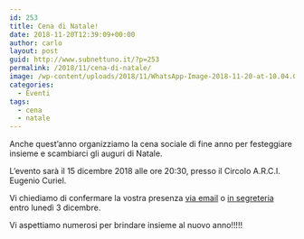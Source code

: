 ```yaml
---
id: 253
title: Cena di Natale!
date: 2018-11-20T12:39:09+00:00
author: carlo
layout: post
guid: http://www.subnettuno.it/?p=253
permalink: /2018/11/cena-di-natale/
image: /wp-content/uploads/2018/11/WhatsApp-Image-2018-11-20-at-10.04.05-1.jpeg
categories:
  - Eventi
tags:
  - cena
  - natale
---
```

Anche quest&#8217;anno organizziamo la cena sociale di fine anno per festeggiare insieme e scambiarci gli auguri di Natale.

L&#8217;evento sarà il&nbsp;15 dicembre 2018 alle ore 20:30, presso il Circolo A.R.C.I. Eugenio Curiel.

<div class="wp-block-webfactory-map">
  <div class="wp-block-webfactory-map">
  </div>
</div>

Vi chiediamo di confermare la vostra presenza [via email](http://www.subnettuno.it/contattaci/) o [in segreteria](http://www.subnettuno.it/dove-siamo/) entro lunedì 3 dicembre.

Vi aspettiamo numerosi per brindare insieme al nuovo anno!!!!!